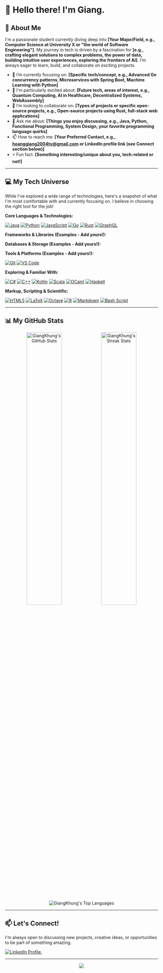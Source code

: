 # 👋 Hello there! I'm Giang.

<!-- Optional: Add a cool banner image here!
     You can create one on Canva (e.g., 1280x300px) or find generic tech banners.
     Example:
     <p align="center">
       <img src="YOUR_BANNER_IMAGE_URL_HERE" alt="Banner" width="800"/>
     </p>
-->

## 💫 About Me

I'm a passionate student currently diving deep into **[Your Major/Field, e.g., Computer Science at University X or "the world of Software Engineering"]**. My journey in tech is driven by a fascination for **[e.g., crafting elegant solutions to complex problems, the power of data, building intuitive user experiences, exploring the frontiers of AI]**. I'm always eager to learn, build, and collaborate on exciting projects.

*   🌱 I’m currently focusing on: **[Specific tech/concept, e.g., Advanced Go concurrency patterns, Microservices with Spring Boot, Machine Learning with Python]**
*   🚀 I'm particularly excited about: **[Future tech, areas of interest, e.g., Quantum Computing, AI in Healthcare, Decentralized Systems, WebAssembly]**
*   👯 I’m looking to collaborate on: **[Types of projects or specific open-source projects, e.g., Open-source projects using Rust, full-stack web applications]**
*   💬 Ask me about: **[Things you enjoy discussing, e.g., Java, Python, Functional Programming, System Design, your favorite programming language quirks]**
*   📫 How to reach me: **[Your Preferred Contact, e.g., hoanggiang2004tv@gmail.com or LinkedIn profile link (see Connect section below)]**
*   ⚡ Fun fact: **[Something interesting/unique about you, tech-related or not!]**

---

## 💻 My Tech Universe

While I've explored a wide range of technologies, here's a snapshot of what I'm most comfortable with and currently focusing on. I believe in choosing the right tool for the job!

**Core Languages & Technologies:**
<!-- Pick your TOP 3-6 languages/technologies you are most proficient with and use often -->
<!-- These are your go-to tools for projects. -->
<p align="left">
  <a href="https://www.java.com" target="_blank" rel="noreferrer"><img src="https://img.shields.io/badge/java-%23ED8B00.svg?style=for-the-badge&logo=openjdk&logoColor=white" alt="Java"/></a>
  <a href="https://www.python.org" target="_blank" rel="noreferrer"><img src="https://img.shields.io/badge/python-3670A0?style=for-the-badge&logo=python&logoColor=ffdd54" alt="Python"/></a>
  <a href="https://developer.mozilla.org/en-US/docs/Web/JavaScript" target="_blank" rel="noreferrer"><img src="https://img.shields.io/badge/javascript-%23323330.svg?style=for-the-badge&logo=javascript&logoColor=%23F7DF1E" alt="JavaScript"/></a>
  <a href="https://golang.org" target="_blank" rel="noreferrer"><img src="https://img.shields.io/badge/go-%2300ADD8.svg?style=for-the-badge&logo=go&logoColor=white" alt="Go"/></a>
  <a href="https://www.rust-lang.org" target="_blank" rel="noreferrer"><img src="https://img.shields.io/badge/rust-%23000000.svg?style=for-the-badge&logo=rust&logoColor=white" alt="Rust"/></a>
  <a href="https://graphql.org" target="_blank" rel="noreferrer"><img src="https://img.shields.io/badge/-GraphQL-E10098?style=for-the-badge&logo=graphql&logoColor=white" alt="GraphQL"/></a>
  <!-- Add more core techs if needed -->
</p>

**Frameworks & Libraries (Examples - Add yours!):**
<!-- e.g., React, Spring Boot, Django, Node.js, TensorFlow, etc. -->
<p align="left">
  <!-- Example: <a href="https://reactjs.org/" target="_blank" rel="noreferrer"><img src="https://img.shields.io/badge/react-%2320232a.svg?style=for-the-badge&logo=react&logoColor=%2361DAFB" alt="React"/></a> -->
  <!-- Example: <a href="https://spring.io/projects/spring-boot" target="_blank" rel="noreferrer"><img src="https://img.shields.io/badge/Spring%20Boot-6DB33F?style=for-the-badge&logo=spring&logoColor=white" alt="Spring Boot"/></a> -->
</p>

**Databases & Storage (Examples - Add yours!):**
<!-- e.g., PostgreSQL, MongoDB, Redis, MySQL -->
<p align="left">
  <!-- Example: <a href="https://www.postgresql.org" target="_blank" rel="noreferrer"><img src="https://img.shields.io/badge/postgresql-%23316192.svg?style=for-the-badge&logo=postgresql&logoColor=white" alt="PostgreSQL"/></a> -->
</p>

**Tools & Platforms (Examples - Add yours!):**
<!-- e.g., Git, Docker, Kubernetes, AWS, Azure, VS Code, IntelliJ -->
<p align="left">
  <a href="https://git-scm.com/" target="_blank" rel="noreferrer"><img src="https://img.shields.io/badge/git-%23F05033.svg?style=for-the-badge&logo=git&logoColor=white" alt="Git"/></a>
  <!-- Example: <a href="https://www.docker.com/" target="_blank" rel="noreferrer"><img src="https://img.shields.io/badge/docker-%230db7ed.svg?style=for-the-badge&logo=docker&logoColor=white" alt="Docker"/></a> -->
  <a href="https://code.visualstudio.com/" target="_blank" rel="noreferrer"><img src="https://img.shields.io/badge/VS%20Code-0078d7.svg?style=for-the-badge&logo=visual-studio-code&logoColor=white" alt="VS Code"/></a>
</p>

**Exploring & Familiar With:**
<!-- List a FEW other interesting technologies you've used or are learning. Be selective! -->
<!-- This shows curiosity without overwhelming. -->
<p align="left">
  <a href="https://docs.microsoft.com/en-us/dotnet/csharp/" target="_blank" rel="noreferrer"><img src="https://img.shields.io/badge/c%23-%23239120.svg?style=for-the-badge&logo=csharp&logoColor=white" alt="C#"/></a>
  <a href="https://isocpp.org/" target="_blank" rel="noreferrer"><img src="https://img.shields.io/badge/c++-%2300599C.svg?style=for-the-badge&logo=c%2B%2B&logoColor=white" alt="C++"/></a>
  <a href="https://kotlinlang.org" target="_blank" rel="noreferrer"><img src="https://img.shields.io/badge/kotlin-%237F52FF.svg?style=for-the-badge&logo=kotlin&logoColor=white" alt="Kotlin"/></a>
  <a href="https://www.scala-lang.org" target="_blank" rel="noreferrer"><img src="https://img.shields.io/badge/scala-%23DC322F.svg?style=for-the-badge&logo=scala&logoColor=white" alt="Scala"/></a>
  <a href="https://ocaml.org/" target="_blank" rel="noreferrer"><img src="https://img.shields.io/badge/OCaml-%23E98407.svg?style=for-the-badge&logo=ocaml&logoColor=white" alt="OCaml"/></a>
  <a href="https://haskell.org/" target="_blank" rel="noreferrer"><img src="https://img.shields.io/badge/Haskell-5e5086?style=for-the-badge&logo=haskell&logoColor=white" alt="Haskell"/></a>
  <!-- You can add a few more here like ReScript, Lua, Nix, etc. if they are truly relevant to your current path or interests -->
</p>

**Markup, Scripting & Scientific:**
<p align="left">
  <a href="https://developer.mozilla.org/en-US/docs/Web/Guide/HTML/HTML5" target="_blank" rel="noreferrer"><img src="https://img.shields.io/badge/html5-%23E34F26.svg?style=for-the-badge&logo=html5&logoColor=white" alt="HTML5"/></a>
  <a href="https://www.latex-project.org/" target="_blank" rel="noreferrer"><img src="https://img.shields.io/badge/latex-%23008080.svg?style=for-the-badge&logo=latex&logoColor=white" alt="LaTeX"/></a>
  <a href="https://www.gnu.org/software/octave/" target="_blank" rel="noreferrer"><img src="https://img.shields.io/badge/OCTAVE-darkblue?style=for-the-badge&logo=octave&logoColor=fcd683" alt="Octave"/></a>
  <a href="https://www.r-project.org/" target="_blank" rel="noreferrer"><img src="https://img.shields.io/badge/r-%23276DC3.svg?style=for-the-badge&logo=r&logoColor=white" alt="R"/></a>
  <a href="https://www.markdownguide.org/" target="_blank" rel="noreferrer"><img src="https://img.shields.io/badge/markdown-%23000000.svg?style=for-the-badge&logo=markdown&logoColor=white" alt="Markdown"/></a>
  <a href="https://www.gnu.org/software/bash/" target="_blank" rel="noreferrer"><img src="https://img.shields.io/badge/bash_script-%23121011.svg?style=for-the-badge&logo=gnu-bash&logoColor=white" alt="Bash Script"/></a>
</p>

---

## 📊 My GitHub Stats

<p align="center">
  <img src="https://github-readme-stats.vercel.app/api?username=GiangKhung&theme=dark&hide_border=false&include_all_commits=false&count_private=false" alt="GiangKhung's GitHub Stats" width="48%"/>
  <img src="https://nirzak-streak-stats.vercel.app/?user=GiangKhung&theme=dark&hide_border=false" alt="GiangKhung's Streak Stats" width="48%"/>
  <br/>
  <img src="https://github-readme-stats.vercel.app/api/top-langs/?username=GiangKhung&theme=dark&hide_border=false&include_all_commits=false&count_private=false&layout=compact" alt="GiangKhung's Top Languages"/>
</p>
<!-- Note: You can change include_all_commits and count_private to 'true' if you prefer -->

---

## 📫 Let's Connect!

I'm always open to discussing new projects, creative ideas, or opportunities to be part of something amazing.

<p align="left">
<!-- Replace '#' with your actual links -->
<a href="https://linkedin.com/in/YOUR_LINKEDIN_USERNAME" target="_blank">
  <img src="https://img.shields.io/badge/LinkedIn-%230077B5.svg?&style=for-the-badge&logo=linkedin&logoColor=white" alt="LinkedIn Profile"/>
</a> 
<!-- <a href="https://twitter.com/YOUR_TWITTER_HANDLE" target="_blank">
  <img src="https://img.shields.io/badge/Twitter-%231DA1F2.svg?&style=for-the-badge&logo=Twitter&logoColor=white" alt="Twitter Profile"/>
</a>  -->
<!-- <a href="mailto:YOUR_EMAIL@example.com">
  <img src="https://img.shields.io/badge/Email-D14836?style=for-the-badge&logo=gmail&logoColor=white" alt="Email Me"/>
</a>  -->
<!-- <a href="YOUR_PORTFOLIO_OR_BLOG_URL" target="_blank">
  <img src="https://img.shields.io/badge/Portfolio-255E63?style=for-the-badge&logo=About.me&logoColor=white" alt="My Portfolio"/>
</a>  -->
</p>

---

<p align="center">
  <a href="https://visitcount.itsvg.in">
    <img src="https://visitcount.itsvg.in/api?id=GiangKhung&icon=0&color=0" />
  </a>
</p>

